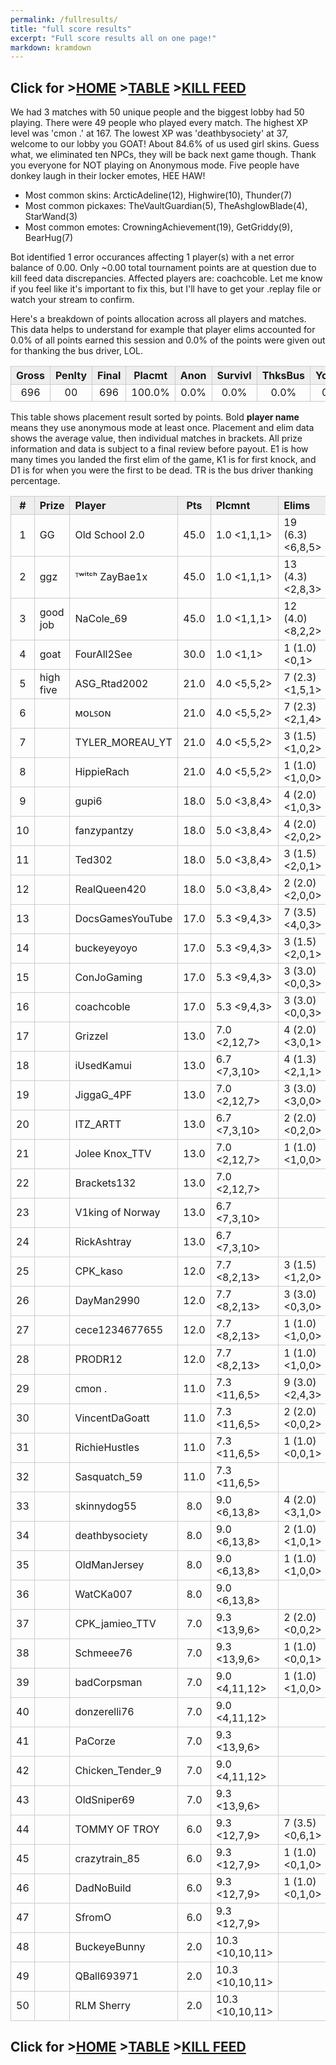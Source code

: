 ```yaml
---
permalink: /fullresults/
title: "full score results"
excerpt: "Full score results all on one page!"
markdown: kramdown
---
```

<meta http-equiv="refresh" content="30">

<script>
    var countUpdDate = new Date("Apr 15, 2023 10:41:28").getTime(); // Set the date we're counting down to
    var x = setInterval(function () {
        var timeNow = new Date().getTime(); // Get today's date and time
        var distance = timeNow - countUpdDate; // Find the distance between now and the count down date
        var days = Math.floor(distance / (1000 * 60 * 60 * 24));
        var hours = Math.floor((distance % (1000 * 60 * 60 * 24)) / (1000 * 60 * 60));
        var minutes = Math.floor((distance % (1000 * 60 * 60)) / (1000 * 60));
        var seconds = Math.floor((distance % (1000 * 60)) / 1000);
        var minutesString = minutes.toString();
        var secondsString = seconds.toString();
        if (minutesString.length < 2) {
            minutesString = "0" + minutesString;
        }
        if (secondsString.length < 2) {
            secondsString = "0" + secondsString;
        }
        document.getElementById("countUpTimer").innerHTML = minutesString + ":" + secondsString + " since updt"; // Display the result in the element with id="demo"
        // If the count down is finished, write some text
        if (distance < 0) {
            clearInterval(x);
            document.getElementById("countUpTimer").innerHTML = "EXPIRED";
        }
    }, 1000); // Update the count down every 1000 milliseconds
</script>


<style>
      .tableFixHead {
        overflow-y: auto;
        height: 195px;
      }
      .tableFixHead thead th {
        position: sticky;
        top: 0;
      }
      table {
        border-collapse: collapse;
        width: 100%;
      }
      th,
      td {
        padding: 2px 2x;
        border: 1px solid #ccc;
      }
      th {
        background: #eee;
      }
</style>

<strong><span id="countUpTimer" style="color:red;background-color:white;font-size:add_size"></span></strong>
## Click for >[HOME](https://www.kaso.gg) >[TABLE](https://www.kaso.gg/fullresults) >[KILL FEED](https://www.kaso.gg/killfeed)<br>

We had 3 matches with 50 unique people and the biggest lobby had 50 playing. There were 49 people who played every match. The highest XP level was 'cmon .' at 167. The lowest XP was 'deathbysociety' at 37, welcome to our lobby you GOAT! About 84.6% of us used girl skins. Guess what, we eliminated ten NPCs, they will be back next game though. Thank you everyone for NOT playing on Anonymous mode. Five people have donkey laugh in their locker emotes, HEE HAW!

* Most common skins: ArcticAdeline(12), Highwire(10), Thunder(7)<br>
* Most common pickaxes: TheVaultGuardian(5), TheAshglowBlade(4), StarWand(3)<br>
* Most common emotes: CrowningAchievement(19), GetGriddy(9), BearHug(7)<br>

Bot identified 1 error occurances affecting 1 player(s) with a net error balance of 0.00. Only ~0.00 total tournament points are at question due to kill feed data discrepancies. Affected players are: coachcoble. Let me know if you feel like it's important to fix this, but I'll have to get your .replay file or watch your stream to confirm.

Here's a breakdown of points allocation across all players and matches. This data helps to understand for example that player elims accounted for 0.0% of all points earned this session and 0.0% of the points were given out for thanking the bus driver, LOL.

| Gross  | Penlty | Final  | Placmt | Anon   | Survivl  | ThksBus | YouDed | Elims  | Siphon | NPC    |
| :----: | :----: | :----: | :----: | :----: | :----:   | :----:  | :----: | :----: | :----: | :----: |
|696|00|696|100.0%|0.0%|0.0%|0.0%|0.0%|0.0%|0.0%|0.0%|

This table shows placement result sorted by points. Bold **player name** means they use anonymous mode at least once. Placement and elim data shows the average value, then individual matches in brackets. All prize information and data is subject to a final review before payout. E1 is how many times you landed the first elim of the game, K1 is for first knock, and D1 is for when you were the first to be dead. TR is the bus driver thanking percentage.


| #      | Prize | Player | Pts    | Plcmnt | Elims | NPCs   | E1     | D1     | K1     | TR     | Lvl    | Skin   | Axe    |
| :----: | :---  | :---   | :----: | :---   | :---  | :----: | :----: | :----: | :----: | :----: | :----: | :----: | :----: |
|1|GG|Old School 2.0|45.0|1.0 <1,1,1>|19 (6.3) <6,8,5>|0|0|0|0|33%|95|![](https://media.fortniteapi.io/images/1d6c273052d69c3dd72cd2520a7475c7/transparent.png){:height="35px"}|![](https://media.fortniteapi.io/images/8e37e41-4f55a66-bbefba5-c77d177/transparent.png){:height="35px"}|
|2|ggz|ᵀʷⁱᵗᶜʰ ZayBae1x|45.0|1.0 <1,1,1>|13 (4.3) <2,8,3>|3|0|0|0|33%|84|![](https://media.fortniteapi.io/images/1d6c273052d69c3dd72cd2520a7475c7/transparent.png){:height="35px"}|![](https://media.fortniteapi.io/images/128928a-3e4385b-50c4b4a-4240a82/transparent.png){:height="35px"}|
|3|good job|NaCole_69|45.0|1.0 <1,1,1>|12 (4.0) <8,2,2>|0|1|0|1|33%|1|![](https://media.fortniteapi.io/images/2f7d5b7ac5c4da2299db136e60685774/transparent.png){:height="35px"}|![](https://media.fortniteapi.io/images/128928a-3e4385b-50c4b4a-4240a82/transparent.png){:height="35px"}|
|4|goat|FourAll2See|30.0|1.0 <1,1>|1 (1.0) <0,1>|0|0|0|0|0%|135|![](https://media.fortniteapi.io/images/ae10d7211a0aedd4824da7ef221111a8/transparent.png){:height="35px"}|![](https://media.fortniteapi.io/images/68b6461baddd6e9c623f292c6ccc940b/transparent.png){:height="35px"}|
|5|high five|ASG_Rtad2002|21.0|4.0 <5,5,2>|7 (2.3) <1,5,1>|1|0|0|0|33%|69|![](https://media.fortniteapi.io/images/3342d8f2545e8a2fccfa64b389169d92/transparent.png){:height="35px"}|![](https://media.fortniteapi.io/images/cc25bc57d03f8fd5e9e40878ce9e7eb3/transparent.png){:height="35px"}|
|6||ᴍᴏʟꜱᴏɴ|21.0|4.0 <5,5,2>|7 (2.3) <2,1,4>|0|0|0|0|67%|111|![](https://media.fortniteapi.io/images/3342d8f2545e8a2fccfa64b389169d92/transparent.png){:height="35px"}|![](https://media.fortniteapi.io/images/7129fe22482a29f1fdacec0628cc095a/transparent.png){:height="35px"}|
|7||TYLER_MOREAU_YT|21.0|4.0 <5,5,2>|3 (1.5) <1,0,2>|0|0|0|0|33%|73|![](https://media.fortniteapi.io/images/3342d8f2545e8a2fccfa64b389169d92/transparent.png){:height="35px"}|![](https://media.fortniteapi.io/images/5f4a4659ee9730ccb43e85598c067092/transparent.png){:height="35px"}|
|8||HippieRach|21.0|4.0 <5,5,2>|1 (1.0) <1,0,0>|0|0|0|0|100%|69|![](https://media.fortniteapi.io/images/3342d8f2545e8a2fccfa64b389169d92/transparent.png){:height="35px"}|![](https://media.fortniteapi.io/images/d2e8284-fb06feb-ea3fbe3-c41fd8b/transparent.png){:height="35px"}|
|9||gupi6|18.0|5.0 <3,8,4>|4 (2.0) <1,0,3>|1|0|0|0|67%|35|![](https://media.fortniteapi.io/images/a40ba1726d5029ab566aed545e7c6493/transparent.png){:height="35px"}|![](https://media.fortniteapi.io/images/e3e9d16-9aca214-c82eed9-b398cdc/transparent.png){:height="35px"}|
|10||fanzypantzy|18.0|5.0 <3,8,4>|4 (2.0) <2,0,2>|1|0|0|0|0%|1|![](https://media.fortniteapi.io/images/a93d01053af0de70bef99b3c9b737c8c/transparent.png){:height="35px"}|![](https://media.fortniteapi.io/images/f216fc696f3a514de8399ae2e82229b3/transparent.png){:height="35px"}|
|11||Ted302|18.0|5.0 <3,8,4>|3 (1.5) <2,0,1>|0|0|0|0|67%|83|![](https://media.fortniteapi.io/images/e76cb8d-bec8b2f-0161c68-5da68b4/transparent.png){:height="35px"}|![](https://media.fortniteapi.io/images/1c7fb76aca7496083220a4c2d84fb110/transparent.png){:height="35px"}|
|12||RealQueen420|18.0|5.0 <3,8,4>|2 (2.0) <2,0,0>|1|0|0|0|100%|98|![](https://media.fortniteapi.io/images/a0cf0eb956aa5483a9ae4394d1157ff3/transparent.png){:height="35px"}|![](https://media.fortniteapi.io/images/958bce0b0f72dea23439f889cd91dd97/transparent.png){:height="35px"}|
|13||DocsGamesYouTube|17.0|5.3 <9,4,3>|7 (3.5) <4,0,3>|0|0|0|0|0%|62|![](https://media.fortniteapi.io/images/783cb313214bae416a17c7135f1446b4/transparent.png){:height="35px"}|![](https://media.fortniteapi.io/images/636eaa8-89f8c9b-a3f96c1-4a7c468/transparent.png){:height="35px"}|
|14||buckeyeyoyo|17.0|5.3 <9,4,3>|3 (1.5) <2,0,1>|0|0|1|0|100%|75|![](https://media.fortniteapi.io/images/783cb313214bae416a17c7135f1446b4/transparent.png){:height="35px"}|![](https://media.fortniteapi.io/images/e5b0563-df76037-8512749-99b2e5b/transparent.png){:height="35px"}|
|15||ConJoGaming|17.0|5.3 <9,4,3>|3 (3.0) <0,0,3>|0|1|0|1|67%|21|![](https://media.fortniteapi.io/images/d19f1f88b2f48fc58c061f22c0340184/transparent.png){:height="35px"}|![](https://media.fortniteapi.io/images/2821715ae77ce3a826a547fb21c4cae3/transparent.png){:height="35px"}|
|16||coachcoble|17.0|5.3 <9,4,3>|3 (3.0) <0,0,3>|0|0|0|0|100%|110|![](https://media.fortniteapi.io/images/783cb313214bae416a17c7135f1446b4/transparent.png){:height="35px"}|![](https://media.fortniteapi.io/images/ca6cfb9-54bc587-e5c6dce-1b4fc3e/transparent.png){:height="35px"}|
|17||Grizzel|13.0|7.0 <2,12,7>|4 (2.0) <3,0,1>|0|0|0|0|33%|162|![](https://media.fortniteapi.io/images/783cb313214bae416a17c7135f1446b4/transparent.png){:height="35px"}|![](https://media.fortniteapi.io/images/68b6461baddd6e9c623f292c6ccc940b/transparent.png){:height="35px"}|
|18||iUsedKamui|13.0|6.7 <7,3,10>|4 (1.3) <2,1,1>|0|0|0|0|0%|1|![](https://media.fortniteapi.io/images/0defc4cca4ad9a53c50473da2f352a0b/transparent.png){:height="35px"}|![](https://media.fortniteapi.io/images/958bce0b0f72dea23439f889cd91dd97/transparent.png){:height="35px"}|
|19||JiggaG_4PF|13.0|7.0 <2,12,7>|3 (3.0) <3,0,0>|0|1|0|1|100%|1|![](https://media.fortniteapi.io/images/783cb313214bae416a17c7135f1446b4/transparent.png){:height="35px"}|![](https://media.fortniteapi.io/images/d2e8284-fb06feb-ea3fbe3-c41fd8b/transparent.png){:height="35px"}|
|20||ITZ_ARTT|13.0|6.7 <7,3,10>|2 (2.0) <0,2,0>|0|0|0|0|100%|86|![](https://media.fortniteapi.io/images/0defc4cca4ad9a53c50473da2f352a0b/transparent.png){:height="35px"}|![](https://media.fortniteapi.io/images/d2e8284-fb06feb-ea3fbe3-c41fd8b/transparent.png){:height="35px"}|
|21||Jolee Knox_TTV|13.0|7.0 <2,12,7>|1 (1.0) <1,0,0>|0|0|0|0|100%|135|![](https://media.fortniteapi.io/images/783cb313214bae416a17c7135f1446b4/transparent.png){:height="35px"}|![](https://media.fortniteapi.io/images/eb7af48a7d83fc82e305216a9f48f35a/transparent.png){:height="35px"}|
|22||Brackets132|13.0|7.0 <2,12,7>||0|0|0|0|67%|1|![](https://media.fortniteapi.io/images/783cb313214bae416a17c7135f1446b4/transparent.png){:height="35px"}|![](https://media.fortniteapi.io/images/0e42a90699530feec9a43004f08a4a5a/transparent.png){:height="35px"}|
|23||V1king of Norway|13.0|6.7 <7,3,10>||0|0|0|0|100%|51|![](https://media.fortniteapi.io/images/b5c05e27736ff99ff547e6a9e847dc6b/transparent.png){:height="35px"}|![](https://media.fortniteapi.io/images/2ddccff4a674659187ecd9fa835d070f/transparent.png){:height="35px"}|
|24||RickAshtray|13.0|6.7 <7,3,10>||0|0|0|0|100%|44|![](https://media.fortniteapi.io/images/29973af14bd85f0b3d2a7f61a091c3b2/transparent.png){:height="35px"}|![](https://media.fortniteapi.io/images/2149460bed6da81cbc9a5c8ba2a0e4ff/transparent.png){:height="35px"}|
|25||CPK_kaso|12.0|7.7 <8,2,13>|3 (1.5) <1,2,0>|0|0|1|0|67%|101|![](https://media.fortniteapi.io/images/b57c9b58faaea1e7bd18095245de42b4/transparent.png){:height="35px"}|![](https://media.fortniteapi.io/images/eb390e0a1e7ff085ff8c1e7a5a3afa53/transparent.png){:height="35px"}|
|26||DayMan2990|12.0|7.7 <8,2,13>|3 (3.0) <0,3,0>|0|0|0|0|100%|155|![](https://media.fortniteapi.io/images/b57c9b58faaea1e7bd18095245de42b4/transparent.png){:height="35px"}|![](https://media.fortniteapi.io/images/366532eef1bf2b47e16bf7b1a3ab8b28/transparent.png){:height="35px"}|
|27||cece1234677655|12.0|7.7 <8,2,13>|1 (1.0) <1,0,0>|0|0|0|0|0%|15|![](https://media.fortniteapi.io/images/b57c9b58faaea1e7bd18095245de42b4/transparent.png){:height="35px"}|![](https://media.fortniteapi.io/images/7bd11ebf53706ac267b565ed3b1f71e0/transparent.png){:height="35px"}|
|28||PRODR12|12.0|7.7 <8,2,13>|1 (1.0) <1,0,0>|1|0|0|0|33%|72|![](https://media.fortniteapi.io/images/b57c9b58faaea1e7bd18095245de42b4/transparent.png){:height="35px"}|![](https://media.fortniteapi.io/images/fd14e2b4088bc5332387311d6fe90373/transparent.png){:height="35px"}|
|29||cmon .|11.0|7.3 <11,6,5>|9 (3.0) <2,4,3>|0|0|0|0|0%|167|![](https://media.fortniteapi.io/images/99a22e03d3a66ed41bd47f78533f516e/transparent.png){:height="35px"}|![](https://media.fortniteapi.io/images/0692194-9c5b386-445cf82-2cb484d/transparent.png){:height="35px"}|
|30||VincentDaGoatt|11.0|7.3 <11,6,5>|2 (2.0) <0,0,2>|0|0|0|0|67%|85|![](https://media.fortniteapi.io/images/99a22e03d3a66ed41bd47f78533f516e/transparent.png){:height="35px"}|![](https://media.fortniteapi.io/images/1470afcef74ebc3e9f96b52fd1320466/transparent.png){:height="35px"}|
|31||RichieHustles|11.0|7.3 <11,6,5>|1 (1.0) <0,0,1>|0|0|1|0|33%|36|![](https://media.fortniteapi.io/images/99a22e03d3a66ed41bd47f78533f516e/transparent.png){:height="35px"}|![](https://media.fortniteapi.io/images/9561edceab97ff36c46981b561a2aefa/transparent.png){:height="35px"}|
|32||Sasquatch_59|11.0|7.3 <11,6,5>||0|0|0|0|0%|1|![](https://media.fortniteapi.io/images/99a22e03d3a66ed41bd47f78533f516e/transparent.png){:height="35px"}|![](https://media.fortniteapi.io/images/07a1777f2c562ebf6979d3ba3c3f14e7/transparent.png){:height="35px"}|
|33||skinnydog55|8.0|9.0 <6,13,8>|4 (2.0) <3,1,0>|0|0|0|0|67%|124|![](https://media.fortniteapi.io/images/a9bb473cc8e918e58171cf94630f58e3/transparent.png){:height="35px"}|![](https://media.fortniteapi.io/images/9293e8e2a91396e03e3153b5b0c72f6a/transparent.png){:height="35px"}|
|34||deathbysociety|8.0|9.0 <6,13,8>|2 (1.0) <1,0,1>|0|0|0|0|67%|37|![](https://media.fortniteapi.io/images/dd35114d0cb56d5df4e2cd3c0fc992d0/transparent.png){:height="35px"}|![](https://media.fortniteapi.io/images/9293e8e2a91396e03e3153b5b0c72f6a/transparent.png){:height="35px"}|
|35||OldManJersey|8.0|9.0 <6,13,8>|1 (1.0) <1,0,0>|0|0|0|0|67%|73|![](https://media.fortniteapi.io/images/783cb313214bae416a17c7135f1446b4/transparent.png){:height="35px"}|![](https://media.fortniteapi.io/images/d05d0ccff103c03578932034873e35a6/transparent.png){:height="35px"}|
|36||WatCKa007|8.0|9.0 <6,13,8>||0|0|0|0|33%|49|![](https://media.fortniteapi.io/images/783cb313214bae416a17c7135f1446b4/transparent.png){:height="35px"}|![](https://media.fortniteapi.io/images/3c7bc37b6e335269274991910a5dd2ef/transparent.png){:height="35px"}|
|37||CPK_jamieo_TTV|7.0|9.3 <13,9,6>|2 (2.0) <0,0,2>|0|0|0|0|100%|109|![](https://media.fortniteapi.io/images/1d6c273052d69c3dd72cd2520a7475c7/transparent.png){:height="35px"}|![](https://media.fortniteapi.io/images/895655a-7f0c2ad-e3a4aa8-983ef5e/transparent.png){:height="35px"}|
|38||Schmeee76|7.0|9.3 <13,9,6>|1 (1.0) <0,0,1>|0|0|0|0|33%|55|![](https://media.fortniteapi.io/images/1d6c273052d69c3dd72cd2520a7475c7/transparent.png){:height="35px"}|![](https://media.fortniteapi.io/images/87324c24d74a69eabf39a8a1e59b49c6/transparent.png){:height="35px"}|
|39||badCorpsman|7.0|9.0 <4,11,12>|1 (1.0) <1,0,0>|0|0|0|0|100%|70|![](https://media.fortniteapi.io/images/d0a789e2b1b8860647f07fcfc43e6dce/transparent.png){:height="35px"}|![](https://media.fortniteapi.io/images/d2522518cad0c15f736b51e90f888cb7/transparent.png){:height="35px"}|
|40||donzerelli76|7.0|9.0 <4,11,12>||2|0|0|0|0%|1|![](https://media.fortniteapi.io/images/d0a789e2b1b8860647f07fcfc43e6dce/transparent.png){:height="35px"}|![](https://media.fortniteapi.io/images/958bce0b0f72dea23439f889cd91dd97/transparent.png){:height="35px"}|
|41||PaCorze|7.0|9.3 <13,9,6>||0|0|0|0|100%|69|![](https://media.fortniteapi.io/images/1d6c273052d69c3dd72cd2520a7475c7/transparent.png){:height="35px"}|![](https://media.fortniteapi.io/images/eb488368dc072c4b4e11f9c7a9dbb08e/transparent.png){:height="35px"}|
|42||Chicken_Tender_9|7.0|9.0 <4,11,12>||0|0|0|0|33%|43|![](https://media.fortniteapi.io/images/d0a789e2b1b8860647f07fcfc43e6dce/transparent.png){:height="35px"}|![](https://media.fortniteapi.io/images/f5424f49818936d1cdefb1afd58b090d/transparent.png){:height="35px"}|
|43||OldSniper69|7.0|9.3 <13,9,6>||0|0|0|0|100%|1|![](https://media.fortniteapi.io/images/1d6c273052d69c3dd72cd2520a7475c7/transparent.png){:height="35px"}|![](https://media.fortniteapi.io/images/2149460bed6da81cbc9a5c8ba2a0e4ff/transparent.png){:height="35px"}|
|44||TOMMY OF TROY|6.0|9.3 <12,7,9>|7 (3.5) <0,6,1>|0|0|0|0|100%|85|![](https://media.fortniteapi.io/images/844b33e7bfb520ecdd545868892da34a/transparent.png){:height="35px"}|![](https://media.fortniteapi.io/images/2ddccff4a674659187ecd9fa835d070f/transparent.png){:height="35px"}|
|45||crazytrain_85|6.0|9.3 <12,7,9>|1 (1.0) <0,1,0>|0|0|0|0|67%|1|![](https://media.fortniteapi.io/images/27795a494322c8119f42ad6eb1092e4b/transparent.png){:height="35px"}|![](https://media.fortniteapi.io/images/7c8d947993ba07720db8a1c3c34ff971/transparent.png){:height="35px"}|
|46||DadNoBuild|6.0|9.3 <12,7,9>|1 (1.0) <0,1,0>|0|0|0|0|33%|126|![](https://media.fortniteapi.io/images/5d6b82ff761b71350a84f2ed1fe9275f/transparent.png){:height="35px"}|![](https://media.fortniteapi.io/images/5e2d208e58d6203d5269dbada0e2439f/transparent.png){:height="35px"}|
|47||SfromO|6.0|9.3 <12,7,9>||0|0|0|0|100%|1|![](https://media.fortniteapi.io/images/8f989fc3edf875e7f73b6dcdbe1f082d/transparent.png){:height="35px"}|![](https://media.fortniteapi.io/images/75c6ab1eb8f21f2953a32c0c9e222a49/transparent.png){:height="35px"}|
|48||BuckeyeBunny|2.0|10.3 <10,10,11>||0|0|0|0|100%|156|![](https://media.fortniteapi.io/images/56abbb6f8c9bfadae34ace004cc565bc/transparent.png){:height="35px"}|![](https://media.fortniteapi.io/images/cbcb9e145a9ae22fdd377bc5af228b8c/transparent.png){:height="35px"}|
|49||QBall693971|2.0|10.3 <10,10,11>||0|0|0|0|67%|1|![](https://media.fortniteapi.io/images/56abbb6f8c9bfadae34ace004cc565bc/transparent.png){:height="35px"}|![](https://media.fortniteapi.io/images/7c9afa14cbc3d768fe4caabfeed34867/transparent.png){:height="35px"}|
|50||RLM Sherry|2.0|10.3 <10,10,11>||0|0|0|0|100%|1|![](https://media.fortniteapi.io/images/56abbb6f8c9bfadae34ace004cc565bc/transparent.png){:height="35px"}|![](https://media.fortniteapi.io/images/299280f58b71dd38d333b888bc678656/transparent.png){:height="35px"}|

## Click for >[HOME](https://www.kaso.gg) >[TABLE](https://www.kaso.gg/fullresults) >[KILL FEED](https://www.kaso.gg/killfeed)<br>


